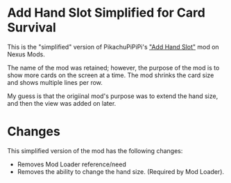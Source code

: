 # Add Hand Slot Simplified for Card Survival

This is the "simplified" version of PikachuPiPiPi's ["Add Hand Slot"](https://www.nexusmods.com/cardsurvivaltropicalisland/mods/94) mod on Nexus Mods.

The name of the mod was retained; however, the purpose of the mod is to show more cards on the screen at a time.  The mod shrinks the card size and shows multiple lines per row.

My guess is that the origiinal mod's purpose was to extend the hand size, and then the view was added on later.

# Changes

This simplified version of the mod has the following changes:

* Removes Mod Loader reference/need
* Removes the ability to change the hand size.  (Required by Mod Loader).

